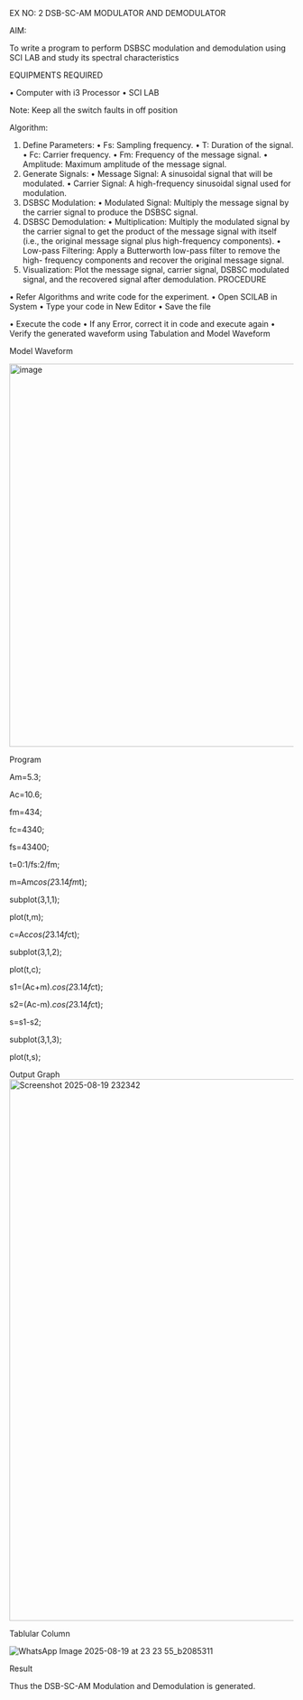 EX NO: 2	DSB-SC-AM MODULATOR AND DEMODULATOR

AIM:

To write a program to perform DSBSC modulation and demodulation using SCI LAB and study its spectral characteristics

EQUIPMENTS REQUIRED

•	Computer with i3 Processor
•	SCI LAB

Note: Keep all the switch faults in off position

Algorithm:

1.	Define Parameters:
•	Fs: Sampling frequency.
•	T: Duration of the signal.
•	Fc: Carrier frequency.
•	Fm: Frequency of the message signal.
•	Amplitude: Maximum amplitude of the message signal.
2.	Generate Signals:
•	Message Signal: A sinusoidal signal that will be modulated.
•	Carrier Signal: A high-frequency sinusoidal signal used for modulation.
3.	DSBSC Modulation:
•	Modulated Signal: Multiply the message signal by the carrier signal to produce the DSBSC signal.
4.	DSBSC Demodulation:
•	Multiplication: Multiply the modulated signal by the carrier signal to get the product of the message signal with itself (i.e., the original message signal plus high-frequency components).
•	Low-pass Filtering: Apply a Butterworth low-pass filter to remove the high- frequency components and recover the original message signal.
5.	Visualization:
Plot the message signal, carrier signal, DSBSC modulated signal, and the recovered signal after demodulation.
PROCEDURE

•	Refer Algorithms and write code for the experiment.
•	Open SCILAB in System
•	Type your code in New Editor
•	Save the file
 
•	Execute the code
•	If any Error, correct it in code and execute again
•	Verify the generated waveform using Tabulation and Model Waveform

Model Waveform

<img width="703" height="679" alt="image" src="https://github.com/user-attachments/assets/e7c7c7f8-ccf2-41ac-b1f3-325989941a6f" />

Program

Am=5.3;

Ac=10.6;

fm=434;

fc=4340;

fs=43400;

t=0:1/fs:2/fm;

m=Am*cos(2*3.14*fm*t);

subplot(3,1,1);

plot(t,m);

c=Ac*cos(2*3.14*fc*t);

subplot(3,1,2);

plot(t,c);

s1=(Ac+m).*cos(2*3.14*fc*t);

s2=(Ac-m).*cos(2*3.14*fc*t);

s=s1-s2;

subplot(3,1,3);

plot(t,s);


Output Graph
<img width="1518" height="960" alt="Screenshot 2025-08-19 232342" src="https://github.com/user-attachments/assets/c4a268e5-f45b-4955-9e6b-2324e6f2bf60" />


Tablular Column

![WhatsApp Image 2025-08-19 at 23 23 55_b2085311](https://github.com/user-attachments/assets/76753018-2489-4d2a-8470-030c0b199330)

Result

Thus the DSB-SC-AM Modulation and Demodulation is generated.

